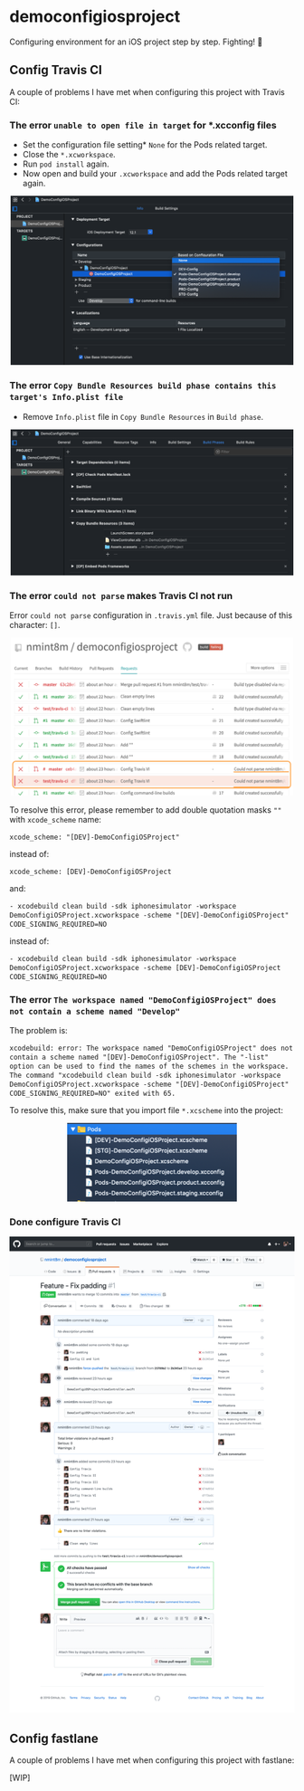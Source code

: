 # democonfigiosproject
Configuring environment for an iOS project step by step. Fighting! 🌟

## Config Travis CI

A couple of problems I have met when configuring this project with Travis CI:

### The error `unable to open file in target` for *.xcconfig files

- Set the configuration file setting* `None` for the Pods related target.
- Close the `*.xcworkspace`.
- Run `pod install` again.
- Now open and build your `.xcworkspace` and add the Pods related target again.

<center>
	<img src="./Images/img-unable-to-open-file-in-target.png" width="500">
</center>

### The error `Copy Bundle Resources build phase contains this target's Info.plist file`

- Remove `Info.plist` file in `Copy Bundle Resources` in `Build phase`.

<center>
	<img src="./Images/img-remove-plist.png" width="500">
</center>

### The error `could not parse` makes Travis CI not run

Error `could not parse` configuration in `.travis.yml` file. Just because of this character: `[]`.

<center>
	<img src="./Images/img-could-not-parse.png" width="500">
</center>

To resolve this error, please remember to add double quotation masks `""` with `xcode_scheme` name:

```
xcode_scheme: "[DEV]-DemoConfigiOSProject"
```

instead of:

```
xcode_scheme: [DEV]-DemoConfigiOSProject
```

and:

```
- xcodebuild clean build -sdk iphonesimulator -workspace DemoConfigiOSProject.xcworkspace -scheme "[DEV]-DemoConfigiOSProject" CODE_SIGNING_REQUIRED=NO
```

instead of:

```
- xcodebuild clean build -sdk iphonesimulator -workspace DemoConfigiOSProject.xcworkspace -scheme [DEV]-DemoConfigiOSProject CODE_SIGNING_REQUIRED=NO
```

### The error `The workspace named "DemoConfigiOSProject" does not contain a scheme named "Develop"`

The problem is:

```
xcodebuild: error: The workspace named "DemoConfigiOSProject" does not contain a scheme named "[DEV]-DemoConfigiOSProject". The "-list" option can be used to find the names of the schemes in the workspace.
The command "xcodebuild clean build -sdk iphonesimulator -workspace DemoConfigiOSProject.xcworkspace -scheme "[DEV]-DemoConfigiOSProject" CODE_SIGNING_REQUIRED=NO" exited with 65.
```

To resolve this, make sure that you import file `*.xcscheme` into the project:

<center>
	<img src="./Images/img-import-xcscheme.png" width="300">
</center>

### Done configure Travis CI

<center>
	<img src="./Images/img-config-travis-ci.png" width="600">
</center>

## Config fastlane

A couple of problems I have met when configuring this project with fastlane:

[WIP]